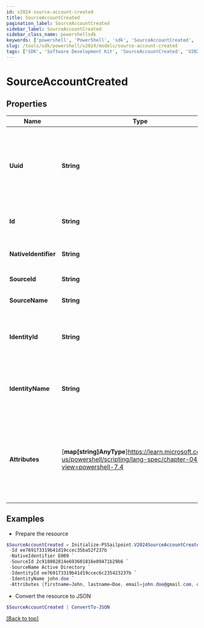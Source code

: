 ```yaml
---
id: v2024-source-account-created
title: SourceAccountCreated
pagination_label: SourceAccountCreated
sidebar_label: SourceAccountCreated
sidebar_class_name: powershellsdk
keywords: ['powershell', 'PowerShell', 'sdk', 'SourceAccountCreated', 'V2024SourceAccountCreated'] 
slug: /tools/sdk/powershell/v2024/models/source-account-created
tags: ['SDK', 'Software Development Kit', 'SourceAccountCreated', 'V2024SourceAccountCreated']
---
```



# SourceAccountCreated

## Properties

Name | Type | Description | Notes
------------ | ------------- | ------------- | -------------
**Uuid** | **String** | Source unique identifier for the identity. UUID is generated by the source system. | [optional] 
**Id** | **String** | SailPoint generated unique identifier. | [required]
**NativeIdentifier** | **String** | Unique ID of the account on the source. | [required]
**SourceId** | **String** | The ID of the source. | [required]
**SourceName** | **String** | The name of the source. | [required]
**IdentityId** | **String** | The ID of the identity that is correlated with this account. | [required]
**IdentityName** | **String** | The name of the identity that is correlated with this account. | [required]
**Attributes** | [**map[string]AnyType**]https://learn.microsoft.com/en-us/powershell/scripting/lang-spec/chapter-04?view=powershell-7.4 | The attributes of the account. The contents of attributes depends on the account schema for the source. | [required]

## Examples

- Prepare the resource
```powershell
$SourceAccountCreated = Initialize-PSSailpoint.V2024SourceAccountCreated  -Uuid b7264868-7201-415f-9118-b581d431c688 `
 -Id ee769173319b41d19ccec35ba52f237b `
 -NativeIdentifier E009 `
 -SourceId 2c918082814e693601816e09471b29b6 `
 -SourceName Active Directory `
 -IdentityId ee769173319b41d19ccec6c235423237b `
 -IdentityName john.doe `
 -Attributes {firstname=John, lastname=Doe, email=john.doe@gmail.com, department=Sales, displayName=John Doe, created=2020-04-27T16:48:33.597Z, employeeNumber=E009, uid=E009, inactive=true, phone=null, identificationNumber=E009}
```

- Convert the resource to JSON
```powershell
$SourceAccountCreated | ConvertTo-JSON
```


[[Back to top]](#) 

